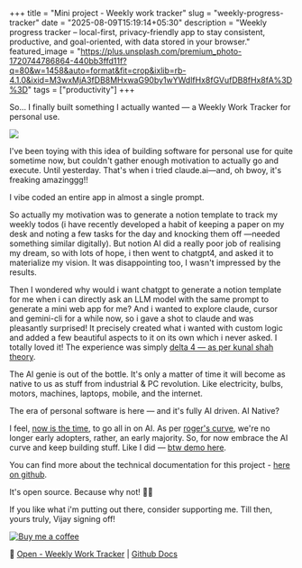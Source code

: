 +++
title = "Mini project - Weekly work tracker"
slug = "weekly-progress-tracker"
date = "2025-08-09T15:19:14+05:30"
description = "Weekly progress tracker – local-first, privacy-friendly app to stay consistent, productive, and goal-oriented, with data stored in your browser."
featured_image = "https://plus.unsplash.com/premium_photo-1720744786864-440bb3ffd11f?q=80&w=1458&auto=format&fit=crop&ixlib=rb-4.1.0&ixid=M3wxMjA3fDB8MHxwaG90by1wYWdlfHx8fGVufDB8fHx8fA%3D%3D"
tags = ["productivity"]
+++

So… I finally built something I actually wanted — a Weekly Work Tracker for personal use.

<img src="https://github.com/user-attachments/assets/95407c6c-14c6-40e7-8986-87029d333a6b" />

I've been toying with this idea of building software for personal use for quite sometime now, but couldn't gather enough motivation to actually go and execute. Until yesterday. That's when i tried claude.ai—and, oh bwoy, it's freaking amazinggg!!

I vibe coded an entire app in almost a single prompt. 

So actually my motivation was to generate a notion template to track my weekly todos (i have recently developed a habit of keeping a paper on my desk and noting a few tasks for the day and knocking them off —needed something similar digitally). But notion AI did a really poor job of realising my dream, so with lots of hope, i then went to chatgpt4, and asked it to materialize my vision. It was disappointing too, I wasn't impressed by the results. 

Then I wondered why would i want chatgpt to generate a notion template for me when i can directly ask an LLM model with the same prompt to generate a mini web app for me? And i wanted to explore claude, cursor and gemini-cli for a while now, so i gave a shot to claude and was pleasantly surprised! It precisely created what i wanted with custom logic and added a few beautiful aspects to it on its own which i never asked. I totally loved it! The experience was simply [delta 4 — as per kunal shah theory](tab:https://www.youtube.com/watch?app=desktop&v=avR_8NlOgsc&t=30).

The AI genie is out of the bottle. It's only a matter of time it will become as native to us as stuff from industrial & PC revolution. Like electricity, bulbs, motors, machines, laptops, mobile, and the internet.

The era of personal software is here — and it's fully AI driven. AI Native?

I feel, [now is the time](tab:https://x.com/pagarevijayy/status/1950118631850791224), to go all in on AI. As per [roger's curve](tab:https://b-plannow.com/en/the-rogers-curve-a-guide-to-the-diffusion-of-innovation-in-the-marketplace/), we're no longer early adopters, rather, an early majority. So, for now embrace the AI curve and keep building stuff. Like I did — [btw demo here](https://weekly-work-tracker.vercel.app/). 

You can find more about the technical documentation for this project - [here on github](tab:https://github.com/pagarevijayy/weekly-work-tracker/blob/main/readme.md). 

It's open source. Because why not! 🤷🏻

If you like what i'm putting out there, consider supporting me. Till then, yours truly, Vijay signing off!

[![Buy me a coffee](https://img.shields.io/badge/Buy%20me%20a%20coffee-%E2%98%95-ffdd57?style=for-the-badge)](https://pagarevijayy.gumroad.com/coffee)

🔗 [Open - Weekly Work Tracker](https://weekly-work-tracker.vercel.app/) | [Github Docs](https://github.com/pagarevijayy/weekly-work-tracker/blob/main/readme.md)




